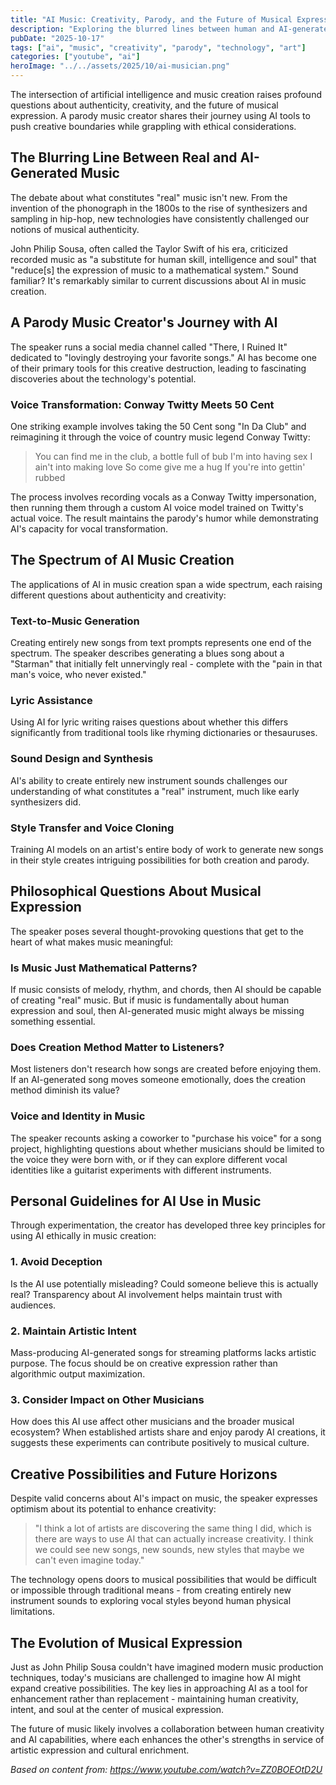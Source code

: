 ```yaml
---
title: "AI Music: Creativity, Parody, and the Future of Musical Expression"
description: "Exploring the blurred lines between human and AI-generated music through the lens of parody and creative experimentation. Based on insights from a parody music creator's journey with AI tools."
pubDate: "2025-10-17"
tags: ["ai", "music", "creativity", "parody", "technology", "art"]
categories: ["youtube", "ai"]
heroImage: "../../assets/2025/10/ai-musician.png"
---
```


The intersection of artificial intelligence and music creation raises profound questions about authenticity, creativity, and the future of musical expression. A parody music creator shares their journey using AI tools to push creative boundaries while grappling with ethical considerations.

## The Blurring Line Between Real and AI-Generated Music

The debate about what constitutes "real" music isn't new. From the invention of the phonograph in the 1800s to the rise of synthesizers and sampling in hip-hop, new technologies have consistently challenged our notions of musical authenticity.

John Philip Sousa, often called the Taylor Swift of his era, criticized recorded music as "a substitute for human skill, intelligence and soul" that "reduce[s] the expression of music to a mathematical system." Sound familiar? It's remarkably similar to current discussions about AI in music creation.

## A Parody Music Creator's Journey with AI

The speaker runs a social media channel called "There, I Ruined It" dedicated to "lovingly destroying your favorite songs." AI has become one of their primary tools for this creative destruction, leading to fascinating discoveries about the technology's potential.

### Voice Transformation: Conway Twitty Meets 50 Cent

One striking example involves taking the 50 Cent song "In Da Club" and reimagining it through the voice of country music legend Conway Twitty:

> You can find me in the club, a bottle full of bub
> I'm into having sex I ain't into making love
> So come give me a hug If you're into gettin' rubbed

The process involves recording vocals as a Conway Twitty impersonation, then running them through a custom AI voice model trained on Twitty's actual voice. The result maintains the parody's humor while demonstrating AI's capacity for vocal transformation.

## The Spectrum of AI Music Creation

The applications of AI in music creation span a wide spectrum, each raising different questions about authenticity and creativity:

### Text-to-Music Generation
Creating entirely new songs from text prompts represents one end of the spectrum. The speaker describes generating a blues song about a "Starman" that initially felt unnervingly real - complete with the "pain in that man's voice, who never existed."

### Lyric Assistance
Using AI for lyric writing raises questions about whether this differs significantly from traditional tools like rhyming dictionaries or thesauruses.

### Sound Design and Synthesis
AI's ability to create entirely new instrument sounds challenges our understanding of what constitutes a "real" instrument, much like early synthesizers did.

### Style Transfer and Voice Cloning
Training AI models on an artist's entire body of work to generate new songs in their style creates intriguing possibilities for both creation and parody.

## Philosophical Questions About Musical Expression

The speaker poses several thought-provoking questions that get to the heart of what makes music meaningful:

### Is Music Just Mathematical Patterns?
If music consists of melody, rhythm, and chords, then AI should be capable of creating "real" music. But if music is fundamentally about human expression and soul, then AI-generated music might always be missing something essential.

### Does Creation Method Matter to Listeners?
Most listeners don't research how songs are created before enjoying them. If an AI-generated song moves someone emotionally, does the creation method diminish its value?

### Voice and Identity in Music
The speaker recounts asking a coworker to "purchase his voice" for a song project, highlighting questions about whether musicians should be limited to the voice they were born with, or if they can explore different vocal identities like a guitarist experiments with different instruments.

## Personal Guidelines for AI Use in Music

Through experimentation, the creator has developed three key principles for using AI ethically in music creation:

### 1. Avoid Deception
Is the AI use potentially misleading? Could someone believe this is actually real? Transparency about AI involvement helps maintain trust with audiences.

### 2. Maintain Artistic Intent
Mass-producing AI-generated songs for streaming platforms lacks artistic purpose. The focus should be on creative expression rather than algorithmic output maximization.

### 3. Consider Impact on Other Musicians
How does this AI use affect other musicians and the broader musical ecosystem? When established artists share and enjoy parody AI creations, it suggests these experiments can contribute positively to musical culture.

## Creative Possibilities and Future Horizons

Despite valid concerns about AI's impact on music, the speaker expresses optimism about its potential to enhance creativity:

> "I think a lot of artists are discovering the same thing I did, which is there are ways to use AI that can actually increase creativity. I think we could see new songs, new sounds, new styles that maybe we can't even imagine today."

The technology opens doors to musical possibilities that would be difficult or impossible through traditional means - from creating entirely new instrument sounds to exploring vocal styles beyond human physical limitations.

## The Evolution of Musical Expression

Just as John Philip Sousa couldn't have imagined modern music production techniques, today's musicians are challenged to imagine how AI might expand creative possibilities. The key lies in approaching AI as a tool for enhancement rather than replacement - maintaining human creativity, intent, and soul at the center of musical expression.

The future of music likely involves a collaboration between human creativity and AI capabilities, where each enhances the other's strengths in service of artistic expression and cultural enrichment.

*Based on content from: https://www.youtube.com/watch?v=ZZ0BOEOtD2U*
